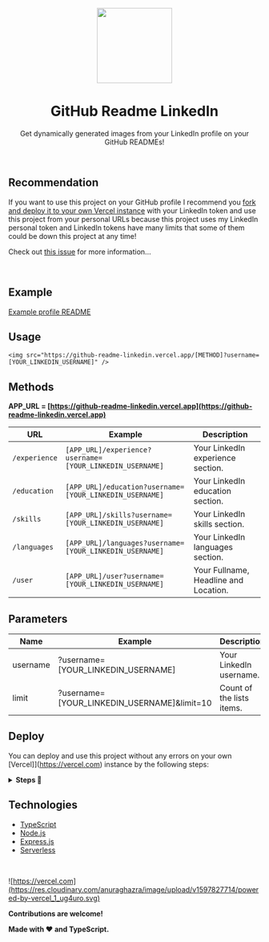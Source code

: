 <div align="center">

<br>
<img src="https://raw.githubusercontent.com/soroushchehresa/github-readme-linkedin/master/linkedin-github.png" width="150" />

# GitHub Readme LinkedIn
Get dynamically generated images from your LinkedIn profile on your GitHub READMEs!

</div>

<br>

## Recommendation
If you want to use this project on your GitHub profile I recommend you [fork and deploy it to your own Vercel instance](https://github.com/soroushchehresa/github-readme-linkedin/#Deploy) with your LinkedIn token and use this project from your personal URLs because this project uses my LinkedIn personal token and LinkedIn tokens have many limits that some of them could be down this project at any time!

Check out [this issue](https://github.com/soroushchehresa/github-readme-linkedin/issues/1) for more information...

<br>

## Example
[Example profile README](https://github.com/ssoroushhh)

## Usage
```MD
<img src="https://github-readme-linkedin.vercel.app/[METHOD]?username=[YOUR_LINKEDIN_USERNAME]" />
```

## Methods

**APP_URL = [https://github-readme-linkedin.vercel.app](https://github-readme-linkedin.vercel.app)**

|    URL    |                   Example                   |        Description         |
| ---------- | ------------------------------------------- | -------------------------- |
| `/experience` | `[APP_URL]/experience?username=[YOUR_LINKEDIN_USERNAME]` | Your LinkedIn experience section. |
| `/education` | `[APP_URL]/education?username=[YOUR_LINKEDIN_USERNAME]` | Your LinkedIn education section. |
| `/skills` | `[APP_URL]/skills?username=[YOUR_LINKEDIN_USERNAME]` | Your LinkedIn skills section. |
| `/languages` | `[APP_URL]/languages?username=[YOUR_LINKEDIN_USERNAME]` | Your LinkedIn languages section. |
| `/user` | `[APP_URL]/user?username=[YOUR_LINKEDIN_USERNAME]` | Your Fullname, Headline and Location. |


## Parameters
|    Name    |                   Example                   |        Description         |  Required |
| ---------- | ------------------------------------------- | -------------------------- | --------- |
| username   | ?username=[YOUR_LINKEDIN_USERNAME]          | Your LinkedIn username.    | YES       |
| limit      | ?username=[YOUR_LINKEDIN_USERNAME]&limit=10 | Count of the lists items.  | NO        |

## Deploy
You can deploy and use this project without any errors on your own [Vercel]](https://vercel.com) instance by the following steps:
<details>
 <summary><b>Steps  🔨 </b></summary>
 
 1. Go to [vercel.com](https://vercel.com)
 1. Click on `Login`  
   ![](https://files.catbox.moe/tct1wg.png)
 1. Sign in with GitHub by pressing `Continue with GitHub`  
   ![](https://files.catbox.moe/btd78j.jpeg)
 1. Sign into GitHub and allow access to all repositories, if prompted
 1. Fork this repo
 1. Go back to your [Vercel dashboard](https://vercel.com/dashboard)
 1. Select `Import Project`  
   ![](https://i.imgur.com/yzVClIY.png)
 1. Select `Import a Git Repository`  
   ![](https://i.imgur.com/8E96p4U.png)
 1. Select root and keep everything as is, just place your LinkedIn cookie called `li_at` as your environment variable named `LINKEDIN_TOKEN` and click `Deploy`
   ![](https://i.imgur.com/ngBYKat.png)
 1. You're good to go. See your domains to use the API!
</details>

## Technologies
- [TypeScript](https://github.com/microsoft/TypeScript)
- [Node.js](https://github.com/nodejs/node)
- [Express.js](https://github.com/expressjs/express)
- [Serverless](https://vercel.com)

<br>

![https://vercel.com](https://res.cloudinary.com/anuraghazra/image/upload/v1597827714/powered-by-vercel_1_ug4uro.svg)

**Contributions are welcome!**

**Made with :heart: and TypeScript.**
